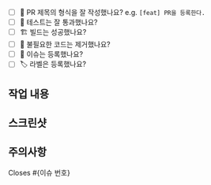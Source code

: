 - [ ] 🔀 PR 제목의 형식을 잘 작성했나요? e.g. `[feat] PR을 등록한다.` 
- [ ] 💯 테스트는 잘 통과했나요?
- [ ] 🏗️ 빌드는 성공했나요?
- [ ] 🧹 불필요한 코드는 제거했나요?
- [ ] 💭 이슈는 등록했나요?
- [ ] 🏷️ 라벨은 등록했나요?

## 작업 내용

## 스크린샷

## 주의사항

Closes #{이슈 번호}
